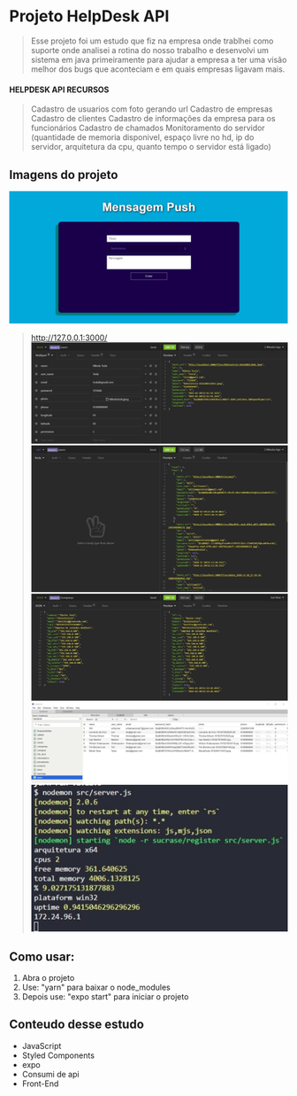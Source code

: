 # Projeto HelpDesk API
> Esse projeto foi um estudo que fiz na empresa onde trablhei como suporte
> onde analisei a rotina do nosso trabalho e desenvolvi um sistema em java primeiramente
> para ajudar a empresa a ter uma visão melhor dos bugs que aconteciam e em quais empresas ligavam mais.<br/>


#### HELPDESK API RECURSOS
> Cadastro de usuarios com foto gerando url
> Cadastro de empresas
> Cadastro de clientes
> Cadastro de informações da empresa para os funcionários
> Cadastro de chamados
> Monitoramento do servidor (quantidade de memoria disponivel, espaço livre no hd, ip do servidor, arquitetura da cpu, quanto tempo o servidor está ligado)


## Imagens do projeto
![](assets/01.jpg)
> http://127.0.0.1:3000/
![](assets/02.jpg)
![](assets/03.jpg)
![](assets/04.jpg)
![](assets/05.jpg)
![](assets/06.jpg)


## Como usar:
1. Abra o projeto
2. Use: "yarn" para baixar o node_modules
3. Depois use: "expo start" para iniciar o projeto

## Conteudo desse estudo
* JavaScript
* Styled Components
* expo
* Consumi de api
* Front-End
